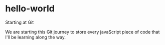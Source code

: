 # hello-world
Starting at Git

We are starting this Git journey to store every javaScript piece of code that I'll be learning along the way.
